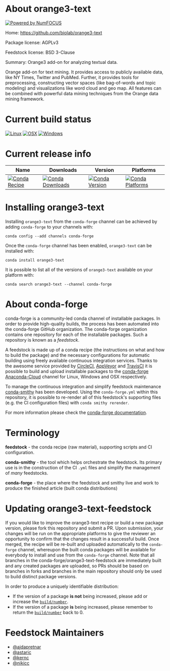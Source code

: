 About orange3-text
==================

[![Powered by NumFOCUS](https://img.shields.io/badge/powered%20by-NumFOCUS-orange.svg?style=flat&colorA=E1523D&colorB=007D8A)](http://numfocus.org)

Home: https://github.com/biolab/orange3-text

Package license: AGPLv3

Feedstock license: BSD 3-Clause

Summary: Orange3 add-on for analyzing textual data.

Orange add-on for text mining. It provides access to publicly available
data, like NY Times, Twitter and PubMed. Further, it provides tools for
preprocessing, constructing vector spaces (like bag-of-words and topic
modeling) and visualizations like word cloud and geo map. All features
can be combined with powerful data mining techniques from the Orange
data mining framework.


Current build status
====================

[![Linux](https://img.shields.io/circleci/project/github/conda-forge/orange3-text-feedstock/master.svg?label=Linux)](https://circleci.com/gh/conda-forge/orange3-text-feedstock)
[![OSX](https://img.shields.io/travis/conda-forge/orange3-text-feedstock/master.svg?label=macOS)](https://travis-ci.org/conda-forge/orange3-text-feedstock)
[![Windows](https://img.shields.io/appveyor/ci/conda-forge/orange3-text-feedstock/master.svg?label=Windows)](https://ci.appveyor.com/project/conda-forge/orange3-text-feedstock/branch/master)

Current release info
====================

| Name | Downloads | Version | Platforms |
| --- | --- | --- | --- |
| [![Conda Recipe](https://img.shields.io/badge/recipe-orange3--text-green.svg)](https://anaconda.org/conda-forge/orange3-text) | [![Conda Downloads](https://img.shields.io/conda/dn/conda-forge/orange3-text.svg)](https://anaconda.org/conda-forge/orange3-text) | [![Conda Version](https://img.shields.io/conda/vn/conda-forge/orange3-text.svg)](https://anaconda.org/conda-forge/orange3-text) | [![Conda Platforms](https://img.shields.io/conda/pn/conda-forge/orange3-text.svg)](https://anaconda.org/conda-forge/orange3-text) |

Installing orange3-text
=======================

Installing `orange3-text` from the `conda-forge` channel can be achieved by adding `conda-forge` to your channels with:

```
conda config --add channels conda-forge
```

Once the `conda-forge` channel has been enabled, `orange3-text` can be installed with:

```
conda install orange3-text
```

It is possible to list all of the versions of `orange3-text` available on your platform with:

```
conda search orange3-text --channel conda-forge
```


About conda-forge
=================

conda-forge is a community-led conda channel of installable packages.
In order to provide high-quality builds, the process has been automated into the
conda-forge GitHub organization. The conda-forge organization contains one repository
for each of the installable packages. Such a repository is known as a *feedstock*.

A feedstock is made up of a conda recipe (the instructions on what and how to build
the package) and the necessary configurations for automatic building using freely
available continuous integration services. Thanks to the awesome service provided by
[CircleCI](https://circleci.com/), [AppVeyor](https://www.appveyor.com/)
and [TravisCI](https://travis-ci.org/) it is possible to build and upload installable
packages to the [conda-forge](https://anaconda.org/conda-forge)
[Anaconda-Cloud](https://anaconda.org/) channel for Linux, Windows and OSX respectively.

To manage the continuous integration and simplify feedstock maintenance
[conda-smithy](https://github.com/conda-forge/conda-smithy) has been developed.
Using the ``conda-forge.yml`` within this repository, it is possible to re-render all of
this feedstock's supporting files (e.g. the CI configuration files) with ``conda smithy rerender``.

For more information please check the [conda-forge documentation](https://conda-forge.org/docs/).

Terminology
===========

**feedstock** - the conda recipe (raw material), supporting scripts and CI configuration.

**conda-smithy** - the tool which helps orchestrate the feedstock.
                   Its primary use is in the construction of the CI ``.yml`` files
                   and simplify the management of *many* feedstocks.

**conda-forge** - the place where the feedstock and smithy live and work to
                  produce the finished article (built conda distributions)


Updating orange3-text-feedstock
===============================

If you would like to improve the orange3-text recipe or build a new
package version, please fork this repository and submit a PR. Upon submission,
your changes will be run on the appropriate platforms to give the reviewer an
opportunity to confirm that the changes result in a successful build. Once
merged, the recipe will be re-built and uploaded automatically to the
`conda-forge` channel, whereupon the built conda packages will be available for
everybody to install and use from the `conda-forge` channel.
Note that all branches in the conda-forge/orange3-text-feedstock are
immediately built and any created packages are uploaded, so PRs should be based
on branches in forks and branches in the main repository should only be used to
build distinct package versions.

In order to produce a uniquely identifiable distribution:
 * If the version of a package **is not** being increased, please add or increase
   the [``build/number``](https://conda.io/docs/user-guide/tasks/build-packages/define-metadata.html#build-number-and-string).
 * If the version of a package **is** being increased, please remember to return
   the [``build/number``](https://conda.io/docs/user-guide/tasks/build-packages/define-metadata.html#build-number-and-string)
   back to 0.

Feedstock Maintainers
=====================

* [@ajdapretnar](https://github.com/ajdapretnar/)
* [@astaric](https://github.com/astaric/)
* [@kernc](https://github.com/kernc/)
* [@nikicc](https://github.com/nikicc/)

